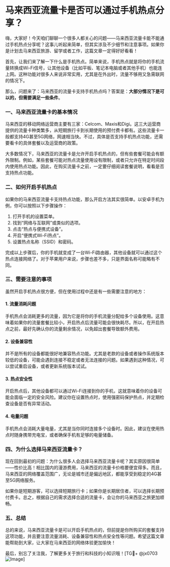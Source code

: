 # 马来西亚流量卡是否可以通过手机热点分享？

嗨，大家好！今天咱们聊聊一个很多人都关心的问题——马来西亚流量卡能不能通过手机热点分享呢？这事儿听起来简单，但其实涉及不少细节和注意事项。如果你是计划去马来西亚旅游、留学或者工作，这篇文章一定得好好看看！

首先，让我们来了解一下什么是手机热点。简单来说，手机热点就是将你的手机流量转换成Wi-Fi信号，让其他设备（比如平板、笔记本电脑或者其他手机）也能连上网。这种功能对很多人来说非常实用，尤其是在外出时，流量不够用又急需联网的情况下。

那么，问题来了：马来西亚的流量卡支持手机热点吗？答案是：**大部分情况下是可以的，但需要满足一些条件**。

### 一、马来西亚流量卡的基本情况

马来西亚的移动网络运营商主要有三家：Celcom、Maxis和Digi。这三大运营商提供的流量卡种类繁多，从短期旅行卡到长期使用的预付费卡都有。这些流量卡一般都支持4G甚至5G网络，网速相当快。不过，具体是否支持手机热点功能，还需要看卡的具体套餐以及运营商的政策。

大多数情况下，马来西亚的流量卡是允许开启手机热点的，但有些套餐可能会有额外限制。例如，某些套餐可能对热点流量使用设有限制，或者只允许在特定时间段内使用热点功能。因此，在购买流量卡之前，一定要仔细阅读套餐说明，看看是否支持热点功能。

### 二、如何开启手机热点

如果你的马来西亚流量卡支持热点功能，那么开启方法其实很简单。以安卓手机为例，你可以按照以下步骤操作：

1. 打开手机的设置菜单。
2. 找到“网络与互联网”或类似的选项。
3. 点击“热点与便携式设备”。
4. 开启“便携式Wi-Fi热点”。
5. 设置热点名称（SSID）和密码。

完成以上步骤后，你的手机就变成了一台Wi-Fi路由器，其他设备就可以通过这个热点连接网络了。对于苹果用户来说，步骤也差不多，只是界面名称可能略有不同。

### 三、需要注意的事项

虽然开启手机热点很方便，但在使用过程中还是有一些需要注意的地方：

#### 1. 流量消耗问题
手机热点会消耗更多的流量，因为它是将你的手机流量分配给多个设备使用。这意味着如果你的流量套餐比较小，开启热点后流量可能会很快耗尽。所以，在开启热点之前，最好先确认你的流量剩余情况，以免超出套餐导致额外费用。

#### 2. 设备兼容性
并不是所有的设备都能很好地兼容热点功能。尤其是老款的设备或者操作系统版本较低的设备，可能会遇到连接不稳定或者无法连接的问题。如果遇到这种情况，可以尝试重启设备，或者更新系统版本试试。

#### 3. 热点安全性
开启热点后，其他设备都可以通过Wi-Fi连接到你的手机，这就意味着你的设备可能会面临一定的安全风险。建议你在设置热点时，使用强密码保护热点，并定期检查设备是否有异常活动。

#### 4. 电量问题
手机热点会消耗大量电量，尤其是当你同时连接多个设备时。因此，建议在使用热点时随身携带充电宝，或者确保手机有足够的电量储备。

### 四、为什么选择马来西亚流量卡？

现在回到最初的问题：为什么很多人会选择马来西亚流量卡呢？其实原因很简单——性价比高！相比国内的漫游费用，马来西亚的流量卡价格要便宜得多。而且，马来西亚的网络覆盖范围广，无论是城市还是偏远地区，都能享受到稳定的4G甚至5G网络服务。

如果你是短期游客，可以选择短期旅行卡；如果你是长期居住者，可以选择长期预付费卡。总之，根据自己的需求选择合适的流量卡，会让你的马来西亚之旅更加顺畅。

### 五、总结

总的来说，马来西亚流量卡是可以开启手机热点的，但前提是你所购买的套餐支持这项功能，并且要注意流量消耗、设备兼容性和热点安全性等问题。希望这篇文章能帮助到大家，让大家在马来西亚的网络体验更加愉快！

最后，别忘了关注我，了解更多关于旅行和科技的小知识哦！[TG💪+ @jx0703 ![Image](https://github.com/user-attachments/assets/dbca1d08-cadb-493c-b0ec-ad6f7a83f270)]